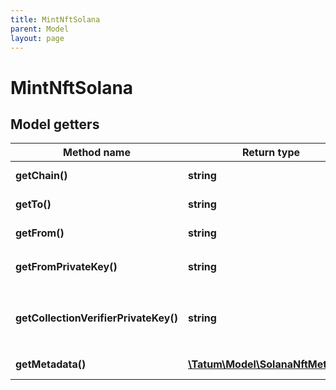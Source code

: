 ```yaml
---
title: MintNftSolana
parent: Model
layout: page
---
```


# MintNftSolana

## Model getters

Method name | Return type | Description | Notes
------------ | ------------- | ------------- | -------------
**getChain()** | **string** | The blockchain to work with <br>Example: `SOL` |
**getTo()** | **string** | The blockchain address to send the NFT to <br>Example: `9pSkqSG71Sb25ia9WBFhoeBYjp8dhUf7fRux9xrDq89b` |
**getFrom()** | **string** | The blockchain address that will pay the fee for the transaction <br>Example: `FykfMwA9WNShzPJbbb9DNXsfgDgS3XZzWiFgrVXfWoPJ` |
**getFromPrivateKey()** | **string** | The private key of the blockchain address that will pay the fee for the transaction <br>Example: `3abc79a31093e4cfa4a724e94a44906cbbc3a32e2f75f985a28616676a5dbaf1de8d82a7e1d0561bb0e1b729c7a9b9b1708cf2803ad0ca928a332587ace391ad` |
**getCollectionVerifierPrivateKey()** | **string** | The private key of the collection verifier (owner) who will verify the NFT in the NFT collection where the NFT is minted in. The blockchain address of this collection is specified in the <code>collection</code> parameter in the <code>metadata</code> section of the request body. To know more about Solana collections and verification, refer to the <a href="https://docs.metaplex.com/programs/token-metadata/certified-collections" target="_blank">Solana user documentation</a>. <br>Example: `3abc79a31093e4cfa4a724e94a44906cbbc3a32e2f75f985a28616676a5dbaf1de8d82a7e1d0561bb0e1b729c7a9b9b1708cf2803ad0ca928a332587ace391ad` | [optional]
**getMetadata()** | [**\Tatum\Model\SolanaNftMetadata**](../SolanaNftMetadata) |  <br>Example: `null` |

